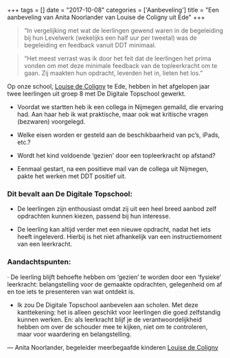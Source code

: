 +++
tags = []
date = "2017-10-08"
categories = ['Aanbeveling']
title = "Een aanbeveling van Anita Noorlander van Louise de Coligny uit Ede"
+++

> “In vergelijking met wat de leerlingen gewend waren in de begeleiding bij hun Levelwerk (wekelijks een half uur per tweetal) was de begeleiding en feedback vanuit DDT minimaal.

> “Het meest verrast was ik door het feit dat de leerlingen het prima vonden om met deze minimale feedback van de topleerkracht om te gaan. Zij maakten hun opdracht, leverden het in, lieten het los.”

Op onze school, [Louise de Coligny](http://www.delouise.cnsede.nl) te Ede, hebben in het afgelopen jaar twee leerlingen uit groep 8 met De Digitale Topschool gewerkt.

* Voordat we startten heb ik een collega in Nijmegen gemaild, die ervaring had. Aan haar heb ik wat praktische, maar ook wat kritische vragen (bezwaren) voorgelegd.

* Welke eisen worden er gesteld aan de beschikbaarheid van pc’s, iPads, etc.?

* Wordt het kind voldoende ‘gezien’ door een topleerkracht op afstand?

* Eenmaal gestart, na een positieve mail van de collega uit Nijmegen, pakte het werken met DDT positief uit.

### Dit bevalt aan De Digitale Topschool:

* De leerlingen zijn enthousiast omdat zij uit een heel breed aanbod zelf opdrachten kunnen kiezen, passend bij hun interesse.

* De leerling kan altijd verder met een nieuwe opdracht, nadat het iets heeft ingeleverd. Hierbij is het niet afhankelijk van een instructiemoment van een leerkracht.

### Aandachtspunten:

· De leerling blijft behoefte hebben om ‘gezien’ te worden door een ‘fysieke’ leerkracht: belangstelling voor de gemaakte opdrachten, gelegenheid om af en toe iets te presenteren van wat ontdekt is.

- Ik zou De Digitale Topschool aanbevelen aan scholen. Met deze kanttekening: het is alleen geschikt voor leerlingen die goed zelfstandig kunnen werken. En: als leerkracht blijf je de verantwoordelijkheid hebben om over de schouder mee te kijken, niet om te controleren, maar voor waardering en belangstelling.

— Anita Noorlander, begeleider meerbegaafde kinderen [Louise de Coligny](http://www.delouise.cnsede.nl)
